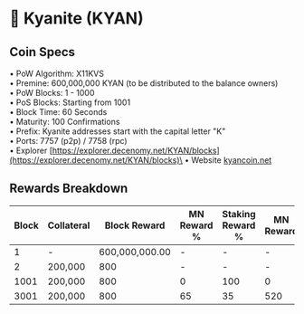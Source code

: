 # 🔸 Kyanite (KYAN)

## Coin Specs

• PoW Algorithm: X11KVS\
• Premine: 600,000,000 KYAN (to be distributed to the balance owners)\
• PoW Blocks: 1 - 1000\
• PoS Blocks: Starting from 1001\
• Block Time: 60 Seconds\
• Maturity: 100 Confirmations\
• Prefix: Kyanite addresses start with the capital letter "K"\
• Ports: 7757 (p2p) / 7758 (rpc)\
• Explorer [https://explorer.decenomy.net/KYAN/blocks](https://explorer.decenomy.net/KYAN/blocks)\
• Website [kyancoin.net](https://kyancoin.net/)

## Rewards Breakdown

| Block | Collateral | Block Reward   | MN Reward % | Staking Reward % | MN Reward | Staker Reward |
| ----- | ---------- | -------------- | ----------- | ---------------- | --------- | ------------- |
| 1     | -          | 600,000,000.00 | -           | -                | -         | -             |
| 2     | 200,000    | 800            | -           | -                | -         | -             |
| 1001  | 200,000    | 800            | 0           | 100              | 0         | 800           |
| 3001  | 200,000    | 800            | 65          | 35               | 520       | 280           |
